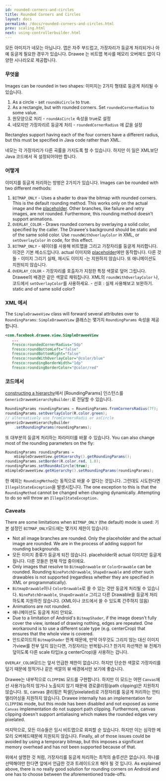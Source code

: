 ```yaml
---
id: rounded-corners-and-circles
title: Rounded Corners and Circles
layout: docs
permalink: /docs/rounded-corners-and-circles.html
prev: scaling.html
next: using-controllerbuilder.html
---
```


모든 아미지가 네모는 아닙니다. 앱은 자주 부드럽고, 가장자리가 둥글게 처리되거나 아예 둥글게 필요한 경우가 있습니다. Drawee 는 비트맵 복사를 메모리 오버헤드 없이 다양한 시나리오로 제공합니다.

### 무엇을

Images can be rounded in two shapes:
이미지는 2가지 형태로 둥글게 처리될 수 있습니다.

1. As a circle - set `roundAsCircle` to true.
2. As a rectangle, but with rounded corners. Set `roundedCornerRadius` to some value.
3. 원모양으로 처리 - `roundAsCircle` 속성을 true로 설정
4. 네모지만 가장자리르 둥글게 처리 - `roundedCornerRadius` 에 값을 설정

Rectangles support having each of the four corners have a different radius, but this must be specified in Java code rather than XML.

네모는 각 가장자리가 다른 곡률을 가지도록 할 수 있습니다. 하지만 이 일은 XML보단 Java 코드에서 꼭 설정되어야만 합니다.

### 어떻게

이미지를 둥글게 처리하는 방벙은 2가지가 있습니다.
Images can be rounded with two different methods:

1. `BITMAP_ONLY` - Uses a shader to draw the bitmap with rounded corners. This is the default rounding method. This works only on the actual image and the [placeholder](drawee-components.html). Other branches, like failure and retry images, are not rounded. Furthermore, this rounding method doesn't support animations.
2. `OVERLAY_COLOR` - Draws rounded corners by overlaying a solid color, specified by the caller. The Drawee's background should be static and of the same solid color. Use `roundWithOverlayColor` in XML, or `setOverlayColor` in code, for this effect.
3. `BITMAP_ONLY` - 쉐이더를 사용해 비트맵을 그리고 가장자리를 둥글게 처리합니다. 이것은 기본 메소드입니다. actual 이미지와 [placeholder](drawee-components.html)에만 동작합니다. 다른 것들 - 이미지 그리기 실패, 재시도 이미지 -는 지원하지 않습니다. 또 애니메이션도 지원되지 않습니다.
4. `OVERLAY_COLOR` - 가장자리를 호출자가 지정한 특정 색깔로 덮어 그립니다. Drawee의 배경은 같은 색깔로 채워집니다. XML의 `roundWithOverlayColor` 나, 코드에서 `setOverlayColor`를 사용하세요. - 선호 : 실제 사용해보고 보완하기. static and of same solid color?


### XML 에서

The `SimpleDraweeView` class will forward several attributes over to `RoundingParams`:
`SimpleDraweeView` 클래스는 몇가지 `RoundingParams` 속성을 제공합니다.
```xml
<com.facebook.drawee.view.SimpleDraweeView
   ...
   fresco:roundedCornerRadius="5dp"
   fresco:roundBottomLeft="false"
   fresco:roundBottomRight="false"
   fresco:roundWithOverlayColor="@color/blue"
   fresco:roundingBorderWidth="1dp"
   fresco:roundingBorderColor="@color/red"
```

### 코드에서

[constructing a hierarchy](using-drawees-code.html)에서 [RoundingParams] 인스턴스를 `GenericDraweeHierarchyBuilder:`로 전달할 수 있습니다.

```java
RoundingParams roundingParams = RoundingParams.fromCornersRadius(7f);
roundingParams.setOverlayColor(R.color.green);
// alternatively use fromCornersRadii or asCircle
genericDraweeHierarchyBuilder
    .setRoundingParams(roundingParams);
```
또 대부분의 둥글게 처리하는 파라미터를 바꿀 수 있습니다.
You can also change most of the rounding parameters on the fly:

```java
RoundingParams roundingParams =
    mSimpleDraweeView.getHierarchy().getRoundingParams();
roundingParams.setBorder(R.color.red, 1.0);
roundingParams.setRoundAsCircle(true);
mSimpleDraweeView.getHierarchy().setRoundingParams(roundingParams);
```
한 예외는 `RoundingMethod`는 동적으로 바꿀 수 없다는 것입니다. 그런데도 시도한다면 `IllegalStateException`을 발생시킵니다.
The one exception to this is that the `RoundingMethod` cannot be changed when changing dynamically. Attempting to do so will throw an `IllegalStateException.`


### Caveats

There are some limitations when `BITMAP_ONLY` (the default) mode is used:
기본 설정인 `BITMAP_ONLY`모드에는 몇가지 제한이 있습니다:
- Not all image branches are rounded. Only the placeholder and the actual image are rounded. We are in the process of adding support for rounding backgrounds.
- 모든 이미지 종류가 둥글게 되진 않습니다. placeholder와 actual 이미지만 둥글게 됩니다. 다른 것들은 현재 작업 중이에요.
- Only images that resolve to `BitmapDrawable` or `ColorDrawable` can be rounded. Rounding `NinePatchDrawable`, `ShapeDrawable` and other such drawables is not supported (regardless whether they are specified in XML or programmatically).
- `BitmapDrawable`이나 `ColorDrawable`로 쓸 수 있는 것만 둥글게 처리될 수 있습니다. `NinePatchDrawable`, `ShapeDrawable` 그리고 다른 Drawable을 둥글게 처리하도록 지원하진 않습니다. (XML이나 코드에서 쓸 수 있도록 간주하지 않음)
- Animations are not rounded.
- 애니메이션도 둥글게 처리 안되요.
- Due to a limitation of Android's `BitmapShader`, if the image doesn't fully cover the view, isntead of drawing nothing, edges are repeated. One workaround is to use a different scale type (e.g. centerCrop) that ensures that the whole view is covered.
- 안드로이드의 `BitmapShader` 한계 때문에, 만약 아무것도 그리지 않는 대신 이미지가view를 전부 덮지 않는다면, 가장자리는 반복됩니다.? 한가지 차선책은 뷰 전체가 덮이도록 다른 scale 타입(e.g centerCrop)을 사용하는 겁니다.

`OVERLAY_COLOR`모드는 앞서 언급한 제한이 없습니다. 하지만 단순한 색깔로 가장자리를 덮기 때문에 정적거나 같은 색깔의 뷰 배경에서만 보기에 좋습니다.

Drawee는 내부적으로 `CLIPPING` 모드를 구현합니다. 하지만 이 모드는 어떤 `Canvas`에선 사용가능하지 않거나 노출되지 않기 때문에 경로클리핑(path clipping)은 지원하지 않습니다. 또, canvas 클리핑은 픽셀단pixelated)로 가장자리를 둥글게 처리하는 안티앨리어싱을 지원하지 않습니다.
Drawee internally has an implementation for `CLIPPING` mode, but this mode has been disabled and not exposed as some `Canvas` implementation do not support path clipping. Furthermore, canvas clipping doesn't support antialiasing which makes the rounded edges very pixelated.

마지막으로, 모든 이슈들은 임시 비트맵으로 회피할 순 있습니다. 하지만 이는 심각한 메모리 오버헤드때문에 지원되지 않습니다.
Finally, all of those issues could be avoided by using a temporary bitmap, but this imposes a significant memory overhead and has not been supported because of that.

위에서 설명한 것 처럼, 가장자리를 둥글게 처리하는 최적의 솔루션은 없습니다. 하나를 선택해야만 한다면 앞에서 언급한 것과 트레이드오프 해야 될 것 입니다.
As explained above, there is no really good solution for rounding corners on Android and one has to choose between the aforementioned trade-offs.